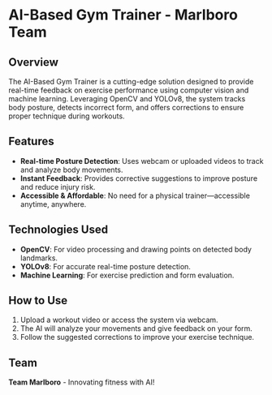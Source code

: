 # AI-Based Gym Trainer - Marlboro Team

## Overview
The AI-Based Gym Trainer is a cutting-edge solution designed to provide real-time feedback on exercise performance using computer vision and machine learning. Leveraging OpenCV and YOLOv8, the system tracks body posture, detects incorrect form, and offers corrections to ensure proper technique during workouts.

## Features
- **Real-time Posture Detection**: Uses webcam or uploaded videos to track and analyze body movements.
- **Instant Feedback**: Provides corrective suggestions to improve posture and reduce injury risk.
- **Accessible & Affordable**: No need for a physical trainer—accessible anytime, anywhere.

## Technologies Used
- **OpenCV**: For video processing and drawing points on detected body landmarks.
- **YOLOv8**: For accurate real-time posture detection.
- **Machine Learning**: For exercise prediction and form evaluation.

## How to Use
1. Upload a workout video or access the system via webcam.
2. The AI will analyze your movements and give feedback on your form.
3. Follow the suggested corrections to improve your exercise technique.

## Team
**Team Marlboro** - Innovating fitness with AI!
